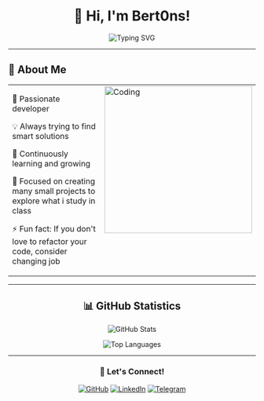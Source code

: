 <div align="center">
  
# 👋 Hi, I'm Bert0ns!

<img src="https://readme-typing-svg.demolab.com?font=Fira+Code&pause=1000&color=2E9EF7&center=true&vCenter=true&width=435&lines=Masters+student+@POLIMI;Always+Learning+%F0%9F%9A%80" alt="Typing SVG" />

</div>

<!--
<div style="display:none;">
  Huh? what are you doing here lol
</div>
-->

---

## 🚀 About Me

<div align="center">

<table>
  <tr>
    <td valign="top" width="60%">
      <p>🔧 Passionate developer</p>
      <p>💡 Always trying to find smart solutions</p>
      <p>🌱 Continuously learning and growing</p>
      <p>🎯 Focused on creating many small projects to explore what i study in class</p>
      <p>⚡ Fun fact: If you don't love to refactor your code, consider changing job</p>
    </td>
    <td valign="top" width="40%">
      <img alt="Coding" width="300"     src="https://media.giphy.com/media/qgQUggAC3Pfv687qPC/giphy.gif" />
    </td>
  </tr>
</table>

---

## 📊 GitHub Statistics

<div align="center">
  
![GitHub Stats](https://github-readme-stats.vercel.app/api?username=Bert0ns&show_icons=true&theme=tokyonight&hide_border=true&count_private=true)

![Top Languages](https://github-readme-stats.vercel.app/api/top-langs/?username=Bert0ns&layout=compact&theme=tokyonight&hide_border=true)

</div>

---

<div align="center">
  
### 💬 Let's Connect!

[![GitHub](https://img.shields.io/badge/GitHub-100000?style=for-the-badge&logo=github&logoColor=white)](https://github.com/Bert0ns)
[![LinkedIn](https://img.shields.io/badge/LinkedIn-0077B5?style=for-the-badge&logo=linkedin&logoColor=white)](https://www.linkedin.com/in/davide-bertoni-121b912b8)
[![Telegram](https://img.shields.io/badge/Telegram-2CA5E0?style=for-the-badge&logo=telegram&logoColor=white)](https://t.me/DavideBertoni)

</div>
